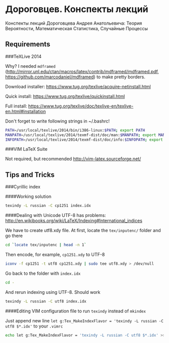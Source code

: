 Дороговцев. Конспекты лекций
============================

Конспекты лекций Дороговцева Андрея Анатольевича: Теория Вероятности, Математическая Статистика, Случайные Процессы

Requirements
------------

###TeXLive 2014

Why? I needed `mdframed`
(http://mirror.unl.edu/ctan/macros/latex/contrib/mdframed/mdframed.pdf,
https://github.com/marcodaniel/mdframed)
to make pretty borders.

Download installer: https://www.tug.org/texlive/acquire-netinstall.html

Quick install: https://www.tug.org/texlive/quickinstall.html

Full install: https://www.tug.org/texlive/doc/texlive-en/texlive-en.html#installation

Don't forget to write following strings in ~/.bashrc!
```bash
PATH=/usr/local/texlive/2014/bin/i386-linux:$PATH; export PATH 
MANPATH=/usr/local/texlive/2014/texmf-dist/doc/man:$MANPATH; export MANPATH 
INFOPATH=/usr/local/texlive/2014/texmf-dist/doc/info:$INFOPATH; export INFOPATH
```

###VIM LaTeX Suite

Not required, but recommended http://vim-latex.sourceforge.net/

Tips and Tricks
---------------

###Cyrillic index

####Working solution
```bash
texindy -L russian -C cp1251 index.idx
```

####Dealing with Unicode
UTF-8 has problems:
http://en.wikibooks.org/wiki/LaTeX/Indexing#International_indices

We have to create utf8.xdy file. At first, locate the `tex/inputenc/` folder and
go there
```bash
cd `locate tex/inputenc | head -n 1`
```

Then encode, for example, `cp1251.xdy` to UTF-8
```bash
iconv -f cp1251 -t utf8 cp1251.xdy | sudo tee utf8.xdy > /dev/null
```

Go back to the folder with `index.idx`
```bash
cd -
```

And rerun indexing using UTF-8. Should work
```bash
texindy -L russian -C utf8 index.idx
```

####Editing VIM configuration file to run `texindy` instead of `mkindex`

Just append new line
```let g:Tex_MakeIndexFlavor = 'texindy -L russian -C utf8 $*.idx'```
to your `.vimrc`
```bash
echo let g:Tex_MakeIndexFlavor = 'texindy -L russian -C utf8 $*.idx' >> ~/.vimrc
```
